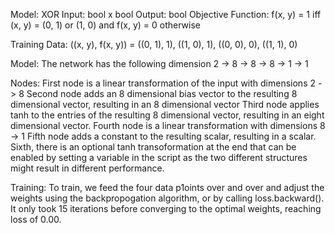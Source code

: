 Model: XOR
Input: bool x bool
Output: bool
Objective Function: f(x, y) = 1 iff (x, y) = (0, 1) or (1, 0) and 
                    f(x, y) = 0 otherwise

Training Data: ((x, y), f(x, y)) = ((0, 1), 1), ((1, 0), 1), ((0, 0), 0), ((1, 1), 0)

Model: The network has the following dimension
       2 -> 8 -> 8 -> 8 -> 1 -> 1

Nodes: First node is a linear transformation of the input with dimensions 2 -> 8
       Second node adds an 8 dimensional bias vector to the resulting 8 dimensional vector, resulting in an 8 dimensional vector
       Third node applies tanh to the entries of the resulting 8 dimensional vector, resulting in an eight dimensional vector.
       Fourth node is a linear transformation with dimensions 8 -> 1
       Fifth node adds a constant to the resulting scalar, resulting in a scalar.
       Sixth, there is an optional tanh transoformation at the end that can be enabled by setting a variable in the script as the two different structures might result in different performance. 


Training: To train, we feed the four data p1oints over and over and adjust the weights using the backpropogation algorithm, or by calling loss.backward(). It only took 15 iterations before converging to the optimal weights, reaching loss of 0.00. 


